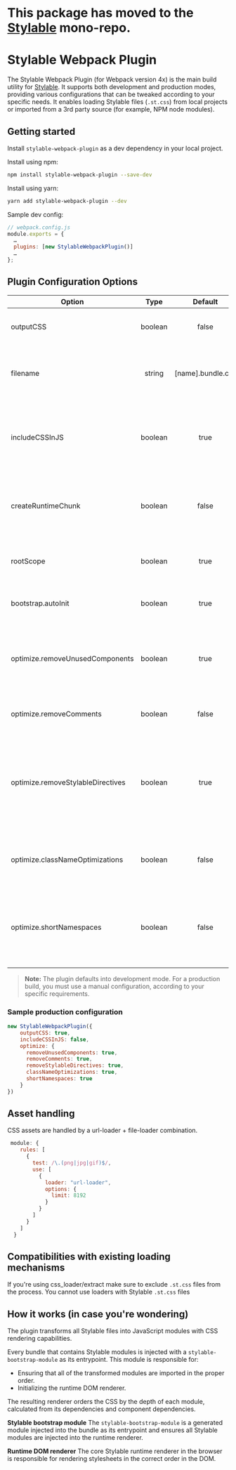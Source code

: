 # This package has moved to the [Stylable](https://github.com/wix/stylable/tree/master/packages/stylable-webpack-plugin) mono-repo. 

# Stylable Webpack Plugin

The Stylable Webpack Plugin (for Webpack version 4x) is the main build utility for [Stylable](https://stylable.io/). It supports both development and production modes, providing various configurations that can be tweaked according to your specific needs. It enables loading Stylable files (`.st.css`) from local projects or imported from a 3rd party source (for example, NPM node modules).

## Getting started
Install `stylable-webpack-plugin` as a dev dependency in your local project.

Install using npm:
```bash
npm install stylable-webpack-plugin --save-dev
```

Install using yarn:
```bash
yarn add stylable-webpack-plugin --dev
```

 Sample dev config:
```js
// webpack.config.js
module.exports = {
  …
  plugins: [new StylableWebpackPlugin()]
  …
};
```
## Plugin Configuration Options
| Option	| Type	| Default	| Description |
|---------|:-----:|:--------:|--------------|
|outputCSS | boolean |	false	| Generate CSS asset files per bundle |
|filename	| string | [name].bundle.css	| The name of the CSS bundle file when outputCSS is enabled |
|includeCSSInJS |	boolean	| true |	Include target CSS in the JavaScript modules (used by runtime renderer) |
| createRuntimeChunk | boolean | false | Move **all** Stylable modules into a separate chunk with a runtime renderer |
| rootScope | boolean | true | Enable automatically scoping the root component |
| bootstrap.autoInit | boolean | true | Initialize the rendering of the CSS in the browser |
| optimize.removeUnusedComponents | boolean | true | Remove selectors that contain namespaces (classes) that are not imported by JavaScript |
| optimize.removeComments | boolean | false | Remove CSS comments from the target |
| optimize.removeStylableDirectives | boolean | true | Remove all `-st-*` from target (currently also removes empty rules which will be a separate option coming soon)  |
| optimize.classNameOptimizations | boolean | false | Shorten all class names and replace them in the JavaScript modules |
| optimize.shortNamespaces | boolean | false | Shorten all namespaces which affects the resulting `data-*` selectors and DOM attributes |

> **Note:**
> The plugin defaults into development mode. For a production build, you must use a manual configuration, according to your specific requirements.

### Sample production configuration
```js
new StylableWebpackPlugin({ 
    outputCSS: true, 
    includeCSSInJS: false,
    optimize: {
      removeUnusedComponents: true,
      removeComments: true,
      removeStylableDirectives: true,
      classNameOptimizations: true,
      shortNamespaces: true
    }
})
```
## Asset handling
CSS assets are handled by a url-loader + file-loader combination.
```js
 module: {
    rules: [
      {
        test: /\.(png|jpg|gif)$/,
        use: [
          {
            loader: "url-loader",
            options: {
              limit: 8192
            }
          }
        ]
      }
    ]
  }
```
## Compatibilities with existing loading mechanisms
If you're using css_loader/extract make sure to exclude `.st.css` files from the process. You cannot use loaders with Stylable `.st.css` files

## How it works (in case you're wondering)
The plugin transforms all Stylable files into JavaScript modules with CSS rendering capabilities. 

Every bundle that contains Stylable modules is injected with a `stylable-bootstrap-module` as its entrypoint. This module is responsible for: 
* Ensuring that all of the transformed modules are imported in the proper order. 
* Initializing the runtime DOM renderer. 

The resulting renderer orders the CSS by the depth of each module, calculated from its dependencies and component dependencies. 

**Stylable bootstrap module** The `stylable-bootstrap-module` is a generated module injected into the bundle as its entrypoint and ensures all Stylable modules are injected into the runtime renderer.

**Runtime DOM renderer** The core Stylable runtime renderer in the browser is responsible for rendering stylesheets in the correct order in the DOM.
